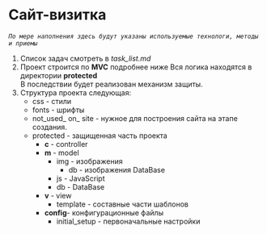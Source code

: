 Сайт-визитка
============
*`По мере наполнения здесь будут указаны используемые технологи, методы и приемы`*
<br>
1. Список задач смотреть в _task_list.md_
2. Проект строится по __MVC__ подробнее ниже
    Вся логика находятся в директории __protected__<br>
    В последствии будет реализован механизм защиты.
3. Структура проекта следующая:
    + css                - стили
    + fonts              - шрифты
    + not_used_ on_ site - нужное для построения сайта на этапе создания.
    + protected          - защищенная часть проекта
        * __с__     - controller
        * __m__     - model
            - img - изображения
                - db  - изображения DataBase
            - js  - JavaScript
            - db  - DataBase  
        * __v__   - view
            - template - составные части шаблонов
        * __config__- конфигурационные файлы
            - initial_setup - первоначальные настройки